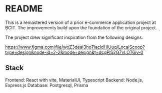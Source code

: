 # README

This is a remastered version of a prior e-commerce application project at BCIT. The improvements build upon the foundation of the original project.

The project drew significant inspiration from the following designs:

<https://www.figma.com/file/woZ3deal3ho7IacldHIUuq/LocalScoop?type=design&node-id=2-2&mode=design&t=dcgPlS2G7vLOT6iv-0>

## Stack 

Frontend: React with vite, MaterialUI, Typescript
Backend: Node.js, Express.js
Database: Postgresql, Prisma
